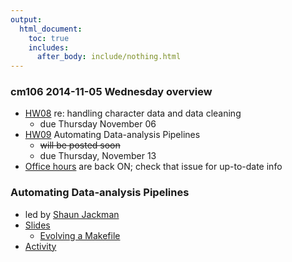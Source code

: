 ```yaml
---
output:
  html_document:
    toc: true
    includes:
      after_body: include/nothing.html
---
```


### cm106 2014-11-05 Wednesday overview

+ [HW08](hw08_data-cleaning.html) re: handling character data and data cleaning
    - due Thursday November 06
+ [HW09](hw09_automation.html) Automating Data-analysis Pipelines
    - ~~will be posted soon~~
	- due Thursday, November 13
+ [Office hours](https://github.com/STAT545-UBC/Discussion/issues/47) are back ON; check that issue for up-to-date info

### Automating Data-analysis Pipelines

+ led by [Shaun Jackman](http://sjackman.ca)
+ [Slides](automation01_slides/index.html)
	- [Evolving a Makefile](automation01_slides/index.html#/evolving-a-makefile)
+ [Activity](block023_pipelines.html)
